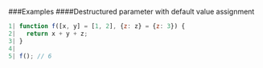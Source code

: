 ###Examples
####Destructured parameter with default value assignment

```javascript
1| function f([x, y] = [1, 2], {z: z} = {z: 3}) { 
2|   return x + y + z; 
3| }
4| 
5| f(); // 6
```